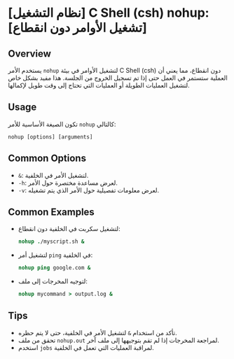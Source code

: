 # [نظام التشغيل] C Shell (csh) nohup: [تشغيل الأوامر دون انقطاع]

## Overview
يستخدم الأمر `nohup` لتشغيل الأوامر في بيئة C Shell (csh) دون انقطاع، مما يعني أن العملية ستستمر في العمل حتى إذا تم تسجيل الخروج من الجلسة. هذا مفيد بشكل خاص لتشغيل العمليات الطويلة أو العمليات التي تحتاج إلى وقت طويل لإكمالها.

## Usage
تكون الصيغة الأساسية للأمر `nohup` كالتالي:

```
nohup [options] [arguments]
```

## Common Options
- `&`: لتشغيل الأمر في الخلفية.
- `-h`: لعرض مساعدة مختصرة حول الأمر.
- `-v`: لعرض معلومات تفصيلية حول الأمر الذي يتم تشغيله.

## Common Examples
- لتشغيل سكربت في الخلفية دون انقطاع:
    ```csh
    nohup ./myscript.sh &
    ```

- لتشغيل أمر `ping` في الخلفية:
    ```csh
    nohup ping google.com &
    ```

- لتوجيه المخرجات إلى ملف:
    ```csh
    nohup mycommand > output.log &
    ```

## Tips
- تأكد من استخدام `&` لتشغيل الأمر في الخلفية، حتى لا يتم حظره.
- تحقق من ملف `nohup.out` لمراجعة المخرجات إذا لم تقم بتوجيهها إلى ملف آخر.
- استخدم `jobs` لمراقبة العمليات التي تعمل في الخلفية.